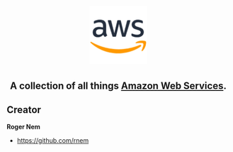 <h1 align="center"><img src="/images/aws.png" alt="Amazon Web Services (AWS)" width=130 height=130></h1>

<h2 align="center">A collection of all things <a href="https://aws.amazon.com/" target="_blank">Amazon Web Services</a>.</h2>

## Creator

**Roger Nem**

- <https://github.com/rnem>
